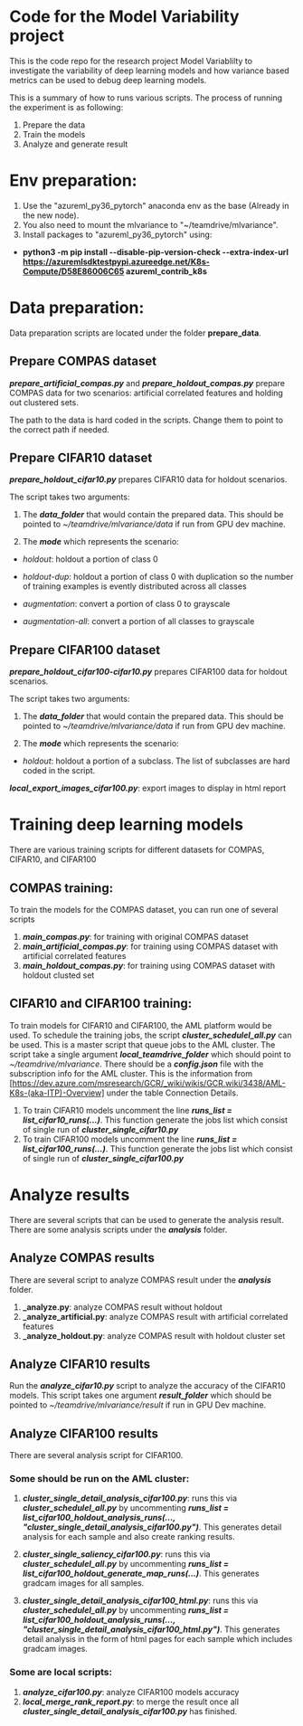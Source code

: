 # Code for the Model Variability project

This is the code repo for the research project Model Variablilty to investigate the variability of deep learning models and how variance based metrics can be used to debug deep learning models.

This is a summary of how to runs various scripts. The process of running the experiment is as following:

1. Prepare the data
2. Train the models
3. Analyze and generate result

# Env preparation:
1. Use the "azureml_py36_pytorch" anaconda env as the base (Already in the new node).
2. You also need to mount the mlvariance to "~/teamdrive/mlvariance".
3. Install packages to "azureml_py36_pytorch" using:
- **python3 -m pip install --disable-pip-version-check --extra-index-url https://azuremlsdktestpypi.azureedge.net/K8s-Compute/D58E86006C65 azureml_contrib_k8s**

# Data preparation:
Data preparation scripts are located under the folder **prepare_data**.

## Prepare COMPAS dataset
**_prepare_artificial_compas.py_** and **_prepare_holdout_compas.py_** prepare COMPAS data for two scenarios: artificial correlated features and holding out clustered sets.

The path to the data is hard coded in the scripts. Change them to point to the correct path if needed.

## Prepare CIFAR10 dataset
**_prepare_holdout_cifar10.py_** prepares CIFAR10 data for holdout scenarios.

The script takes two arguments:

1. The **_data_folder_** that would contain the prepared data. This should be pointed to *~/teamdrive/mlvariance/data* if run from GPU dev machine.

2. The **_mode_** which represents the scenario:

- *holdout*: holdout a portion of class 0

- *holdout-dup*: holdout a portion of class 0 with duplication so the number of training examples is evently distributed across all classes

- *augmentation*: convert a portion of class 0 to grayscale

- *augmentation-all*: convert a portion of all classes to grayscale

## Prepare CIFAR100 dataset
**_prepare_holdout_cifar100-cifar10.py_** prepares CIFAR100 data for holdout scenarios.

The script takes two arguments:

1. The **_data_folder_** that would contain the prepared data. This should be pointed to *~/teamdrive/mlvariance/data* if run from GPU dev machine.

2. The **_mode_** which represents the scenario:

- *holdout*: holdout a portion of a subclass. The list of subclasses are hard coded in the script.

**_local_export_images_cifar100.py_**: export images to display in html report

# Training deep learning models

There are various training scripts for different datasets for COMPAS, CIFAR10, and CIFAR100

## COMPAS training:

To train the models for the COMPAS dataset, you can run one of several scripts
1. **_main_compas.py_**: for training with original COMPAS dataset
1. **_main_artificial_compas.py_**: for training using COMPAS dataset with artificial correlated features
1. **_main_holdout_compas.py_**: for training using COMPAS dataset with holdout clusted set

## CIFAR10 and CIFAR100 training:

To train models for CIFAR10 and CIFAR100, the AML platform would be used. To schedule the training jobs, the script **_cluster_schedulel_all.py_** can be used. This is a master script that queue jobs to the AML cluster.
The script take a single argument **_local_teamdrive_folder_** which should point to *~/teamdrive/mlvariance*.
There should be a **_config.json_** file with the subscription info for the AML cluster. This is the information from [https://dev.azure.com/msresearch/GCR/_wiki/wikis/GCR.wiki/3438/AML-K8s-(aka-ITP)-Overview] under the table Connection Details.

1. To train CIFAR10 models uncomment the line **_runs_list = list_cifar10_runs(...)_**. This function generate the jobs list which consist of single run of **_cluster_single_cifar10.py_**
2. To train CIFAR100 models uncomment the line **_runs_list = list_cifar100_runs(...)_**. This function generate the jobs list which consist of single run of **_cluster_single_cifar100.py_**

# Analyze results
There are several scripts that can be used to generate the analysis result. There are some analysis scripts under the **_analysis_** folder.

## Analyze COMPAS results

There are several script to analyze COMPAS result under the **_analysis_** folder.

1. **_analyze.py**: analyze COMPAS result without holdout
2. **_analyze_artificial.py**: analyze COMPAS result with artificial correlated features 
3. **_analyze_holdout.py**: analyze COMPAS result with holdout cluster set

## Analyze CIFAR10 results

Run the **_analyze_cifar10.py_** script to analyze the accuracy of the CIFAR10 models. This script takes one argument **_result_folder_** which should be pointed to *~/teamdrive/mlvariance/result* if run in GPU Dev machine.

## Analyze CIFAR100 results

There are several analysis script for CIFAR100.

### Some should be run on the AML cluster:

1. **_cluster_single_detail_analysis_cifar100.py_**: runs this via **_cluster_schedulel_all.py_** by uncommenting **_runs_list = list_cifar100_holdout_analysis_runs(..., "cluster_single_detail_analysis_cifar100.py")_**. This generates detail analysis for each sample and also create ranking results.

2. **_cluster_single_saliency_cifar100.py_**: runs this via **_cluster_schedulel_all.py_** by uncommenting **_runs_list = list_cifar100_holdout_generate_map_runs(...)_**. This generates gradcam images for all samples.

3. **_cluster_single_detail_analysis_cifar100_html.py_**: runs this via **_cluster_schedulel_all.py_** by uncommenting **_runs_list = list_cifar100_holdout_analysis_runs(..., "cluster_single_detail_analysis_cifar100_html.py")_**. This generates detail analysis in the form of html pages for each sample which includes gradcam images.

### Some are local scripts:

1. **_analyze_cifar100.py_**: analyze CIFAR100 models accuracy
2. **_local_merge_rank_report.py_**: to merge the result once all **_cluster_single_detail_analysis_cifar100.py_** has finished.



